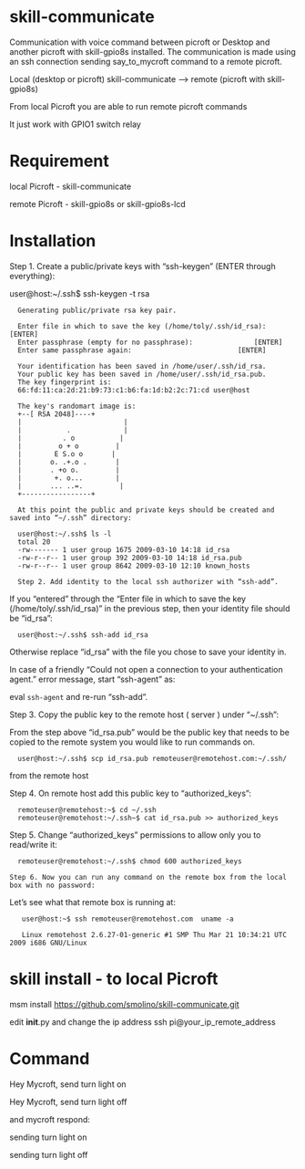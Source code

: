 # skill-communicate

Communication with voice command between picroft or Desktop and another picroft with skill-gpio8s installed.
The communication is made using an ssh connection sending say_to_mycroft command to a remote picroft.

Local (desktop or picroft) skill-communicate --> remote (picroft with skill-gpio8s)

From local Picroft you are able to run remote picroft commands

It just work with GPIO1 switch relay

# Requirement

local Picroft - skill-communicate

remote Picroft - skill-gpio8s or skill-gpio8s-lcd


# Installation


Step 1. Create a public/private keys with “ssh-keygen” (ENTER through everything):

 user@host:~/.ssh$ ssh-keygen -t rsa
 
      Generating public/private rsa key pair.
 
      Enter file in which to save the key (/home/toly/.ssh/id_rsa): 		[ENTER]
      Enter passphrase (empty for no passphrase): 				[ENTER]
      Enter same passphrase again: 							[ENTER]
 
      Your identification has been saved in /home/user/.ssh/id_rsa.
      Your public key has been saved in /home/user/.ssh/id_rsa.pub.
      The key fingerprint is:
      66:fd:11:ca:2d:21:b9:73:c1:b6:fa:1d:b2:2c:71:cd user@host
 
      The key's randomart image is:
      +--[ RSA 2048]----+
      |                         |
      |           .             |
      |          . o           |
      |         o + o         |
      |        E S.o o       |
      |       o. .+.o .       |
      |       . +o o.         |
      |        +. o...        |
      |       ... ..=.         |
      +-----------------+
      
      At this point the public and private keys should be created and saved into “~/.ssh” directory:

      user@host:~/.ssh$ ls -l
      total 20
      -rw------- 1 user group 1675 2009-03-10 14:18 id_rsa
      -rw-r--r-- 1 user group 392 2009-03-10 14:18 id_rsa.pub
      -rw-r--r-- 1 user group 8642 2009-03-10 12:10 known_hosts
      
      Step 2. Add identity to the local ssh authorizer with “ssh-add”.

If you “entered” through the “Enter file in which to save the key (/home/toly/.ssh/id_rsa)” in the previous step, then your identity file should be “id_rsa”:

      user@host:~/.ssh$ ssh-add id_rsa
Otherwise replace “id_rsa” with the file you chose to save your identity in.

In case of a friendly “Could not open a connection to your authentication agent.” error message, start “ssh-agent” as:

eval `ssh-agent`
and re-run “ssh-add”.

Step 3. Copy the public key to the remote host ( server ) under “~/.ssh”:

From the step above “id_rsa.pub” would be the public key that needs to be copied to the remote system you would like to run commands on.

      user@host:~/.ssh$ scp id_rsa.pub remoteuser@remotehost.com:~/.ssh/
from the remote host

Step 4. On remote host add this public key to “authorized_keys”:

      remoteuser@remotehost:~$ cd ~/.ssh
      remoteuser@remotehost:~/.ssh~$ cat id_rsa.pub >> authorized_keys
Step 5. Change “authorized_keys” permissions to allow only you to read/write it:

      remoteuser@remotehost:~/.ssh$ chmod 600 authorized_keys
      
    Step 6. Now you can run any command on the remote box from the local box with no password:

Let’s see what that remote box is running at:

       user@host:~$ ssh remoteuser@remotehost.com  uname -a
 
       Linux remotehost 2.6.27-01-generic #1 SMP Thu Mar 21 10:34:21 UTC 2009 i686 GNU/Linux  
       
# skill install - to local Picroft

msm install https://github.com/smolino/skill-communicate.git

edit __init__.py and change the ip address ssh pi@your_ip_remote_address

# Command

Hey Mycroft, send turn light on

Hey Mycroft, send turn light off

and mycroft respond:

sending turn light on

sending turn light off
